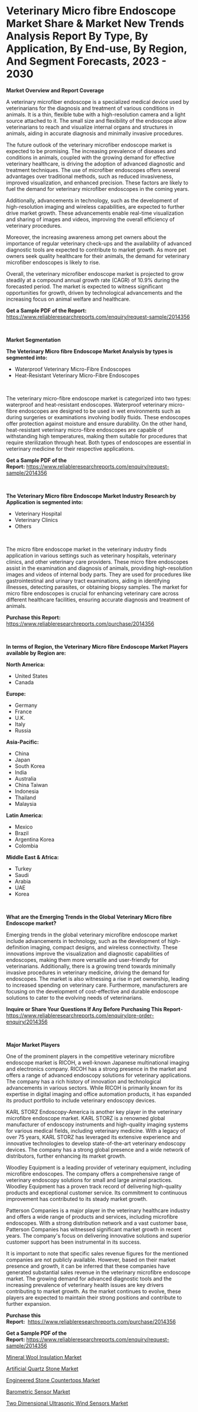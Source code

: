 <p><h1>Veterinary Micro fibre Endoscope Market Share & Market New Trends Analysis Report By Type, By Application, By End-use, By Region, And Segment Forecasts, 2023 - 2030</h1></p><p><strong>Market Overview and Report Coverage</strong></p>
<p><p>A veterinary microfiber endoscope is a specialized medical device used by veterinarians for the diagnosis and treatment of various conditions in animals. It is a thin, flexible tube with a high-resolution camera and a light source attached to it. The small size and flexibility of the endoscope allow veterinarians to reach and visualize internal organs and structures in animals, aiding in accurate diagnosis and minimally invasive procedures.</p><p>The future outlook of the veterinary microfiber endoscope market is expected to be promising. The increasing prevalence of diseases and conditions in animals, coupled with the growing demand for effective veterinary healthcare, is driving the adoption of advanced diagnostic and treatment techniques. The use of microfiber endoscopes offers several advantages over traditional methods, such as reduced invasiveness, improved visualization, and enhanced precision. These factors are likely to fuel the demand for veterinary microfiber endoscopes in the coming years.</p><p>Additionally, advancements in technology, such as the development of high-resolution imaging and wireless capabilities, are expected to further drive market growth. These advancements enable real-time visualization and sharing of images and videos, improving the overall efficiency of veterinary procedures.</p><p>Moreover, the increasing awareness among pet owners about the importance of regular veterinary check-ups and the availability of advanced diagnostic tools are expected to contribute to market growth. As more pet owners seek quality healthcare for their animals, the demand for veterinary microfiber endoscopes is likely to rise.</p><p>Overall, the veterinary microfiber endoscope market is projected to grow steadily at a compound annual growth rate (CAGR) of 10.9% during the forecasted period. The market is expected to witness significant opportunities for growth, driven by technological advancements and the increasing focus on animal welfare and healthcare.</p></p>
<p><strong>Get a Sample PDF of the Report:</strong> <a href="https://www.reliableresearchreports.com/enquiry/request-sample/2014356">https://www.reliableresearchreports.com/enquiry/request-sample/2014356</a></p>
<p>&nbsp;</p>
<p><strong>Market Segmentation</strong></p>
<p><strong>The Veterinary Micro fibre Endoscope Market Analysis by types is segmented into:</strong></p>
<p><ul><li>Waterproof Veterinary Micro-Fibre Endoscopes</li><li>Heat-Resistant Veterinary Micro-Fibre Endoscopes</li></ul></p>
<p>&nbsp;</p>
<p><p>The veterinary micro-fibre endoscope market is categorized into two types: waterproof and heat-resistant endoscopes. Waterproof veterinary micro-fibre endoscopes are designed to be used in wet environments such as during surgeries or examinations involving bodily fluids. These endoscopes offer protection against moisture and ensure durability. On the other hand, heat-resistant veterinary micro-fibre endoscopes are capable of withstanding high temperatures, making them suitable for procedures that require sterilization through heat. Both types of endoscopes are essential in veterinary medicine for their respective applications.</p></p>
<p><strong>Get a Sample PDF of the Report:</strong>&nbsp;<a href="https://www.reliableresearchreports.com/enquiry/request-sample/2014356">https://www.reliableresearchreports.com/enquiry/request-sample/2014356</a></p>
<p>&nbsp;</p>
<p><strong>The Veterinary Micro fibre Endoscope Market Industry Research by Application is segmented into:</strong></p>
<p><ul><li>Veterinary Hospital</li><li>Veterinary Clinics</li><li>Others</li></ul></p>
<p>&nbsp;</p>
<p><p>The micro fibre endoscope market in the veterinary industry finds application in various settings such as veterinary hospitals, veterinary clinics, and other veterinary care providers. These micro fibre endoscopes assist in the examination and diagnosis of animals, providing high-resolution images and videos of internal body parts. They are used for procedures like gastrointestinal and urinary tract examinations, aiding in identifying illnesses, detecting parasites, or obtaining biopsy samples. The market for micro fibre endoscopes is crucial for enhancing veterinary care across different healthcare facilities, ensuring accurate diagnosis and treatment of animals.</p></p>
<p><strong>Purchase this Report:</strong>&nbsp; <a href="https://www.reliableresearchreports.com/purchase/2014356">https://www.reliableresearchreports.com/purchase/2014356</a></p>
<p>&nbsp;</p>
<p><strong>In terms of Region, the Veterinary Micro fibre Endoscope Market Players available by Region are:</strong></p>
<p>
    <p> <strong> North America: </strong>
        <ul>
            <li>United States</li>
            <li>Canada</li>
        </ul>
        </p> 
    <p> <strong> Europe: </strong>
        <ul>
            <li>Germany</li>
            <li>France</li>
            <li>U.K.</li>
            <li>Italy</li>
            <li>Russia</li>
        </ul>
        </p> 
    <p> <strong> Asia-Pacific: </strong>
        <ul>
            <li>China</li>
            <li>Japan</li>
            <li>South Korea</li>
            <li>India</li>
            <li>Australia</li>
            <li>China Taiwan</li>
            <li>Indonesia</li>
            <li>Thailand</li>
            <li>Malaysia</li>
        </ul>
        </p> 
    <p> <strong> Latin America: </strong>
        <ul>
            <li>Mexico</li>
            <li>Brazil</li>
            <li>Argentina Korea</li>
            <li>Colombia</li>
        </ul>
        </p> 
    <p> <strong> Middle East & Africa: </strong>
        <ul>
            <li>Turkey</li>
            <li>Saudi</li>
            <li>Arabia</li>
            <li>UAE</li>
            <li>Korea</li>
        </ul>
    </p>
    </p>
<p>&nbsp;</p>
<p><strong>What are the Emerging Trends in the Global Veterinary Micro fibre Endoscope market?</strong></p>
<p><p>Emerging trends in the global veterinary microfibre endoscope market include advancements in technology, such as the development of high-definition imaging, compact designs, and wireless connectivity. These innovations improve the visualization and diagnostic capabilities of endoscopes, making them more versatile and user-friendly for veterinarians. Additionally, there is a growing trend towards minimally invasive procedures in veterinary medicine, driving the demand for endoscopes. The market is also witnessing a rise in pet ownership, leading to increased spending on veterinary care. Furthermore, manufacturers are focusing on the development of cost-effective and durable endoscope solutions to cater to the evolving needs of veterinarians.</p></p>
<p><strong>Inquire or Share Your Questions If Any Before Purchasing This Report</strong>- <a href="https://www.reliableresearchreports.com/enquiry/pre-order-enquiry/2014356">https://www.reliableresearchreports.com/enquiry/pre-order-enquiry/2014356</a></p>
<p>&nbsp;</p>
<p><strong>Major Market Players</strong></p>
<p><p>One of the prominent players in the competitive veterinary microfibre endoscope market is RICOH, a well-known Japanese multinational imaging and electronics company. RICOH has a strong presence in the market and offers a range of advanced endoscopy solutions for veterinary applications. The company has a rich history of innovation and technological advancements in various sectors. While RICOH is primarily known for its expertise in digital imaging and office automation products, it has expanded its product portfolio to include veterinary endoscopy devices.</p><p>KARL STORZ Endoscopy-America is another key player in the veterinary microfibre endoscope market. KARL STORZ is a renowned global manufacturer of endoscopy instruments and high-quality imaging systems for various medical fields, including veterinary medicine. With a legacy of over 75 years, KARL STORZ has leveraged its extensive experience and innovative technologies to develop state-of-the-art veterinary endoscopy devices. The company has a strong global presence and a wide network of distributors, further enhancing its market growth.</p><p>Woodley Equipment is a leading provider of veterinary equipment, including microfibre endoscopes. The company offers a comprehensive range of veterinary endoscopy solutions for small and large animal practices. Woodley Equipment has a proven track record of delivering high-quality products and exceptional customer service. Its commitment to continuous improvement has contributed to its steady market growth.</p><p>Patterson Companies is a major player in the veterinary healthcare industry and offers a wide range of products and services, including microfibre endoscopes. With a strong distribution network and a vast customer base, Patterson Companies has witnessed significant market growth in recent years. The company's focus on delivering innovative solutions and superior customer support has been instrumental in its success.</p><p>It is important to note that specific sales revenue figures for the mentioned companies are not publicly available. However, based on their market presence and growth, it can be inferred that these companies have generated substantial sales revenue in the veterinary microfibre endoscope market. The growing demand for advanced diagnostic tools and the increasing prevalence of veterinary health issues are key drivers contributing to market growth. As the market continues to evolve, these players are expected to maintain their strong positions and contribute to further expansion.</p></p>
<p><strong>Purchase this Report:</strong>&nbsp;&nbsp;<a href="https://www.reliableresearchreports.com/purchase/2014356">https://www.reliableresearchreports.com/purchase/2014356</a></p>
<p></p>
<p><strong>Get a Sample PDF of the Report:</strong>&nbsp;<a href="https://www.reliableresearchreports.com/enquiry/request-sample/2014356">https://www.reliableresearchreports.com/enquiry/request-sample/2014356</a></p>
<p><p><a href="https://medium.com/@scottford2001/analyzing-mineral-wool-insulation-market-global-industry-perspective-and-forecast-2023-to-2030-e835979edb1f">Mineral Wool Insulation Market</a></p><p><a href="https://medium.com/@jamesromero59/artificial-quartz-stone-market-furnishes-information-on-market-share-market-trends-and-market-df62b610d28a">Artificial Quartz Stone Market</a></p><p><a href="https://medium.com/@dennisoliver07/decoding-engineered-stone-countertops-market-metrics-market-share-trends-and-growth-patterns-14a56557ba99">Engineered Stone Countertops Market</a></p><p><a href="https://github.com/grishafomin4852/Market-Research-Report-List-1/blob/main/barometric-sensor-market.md">Barometric Sensor Market</a></p><p><a href="https://github.com/ruslanpoljakovrd177/Market-Research-Report-List-1/blob/main/two-dimensional-ultrasonic-wind-sensors-market.md">Two Dimensional Ultrasonic Wind Sensors Market</a></p></p>